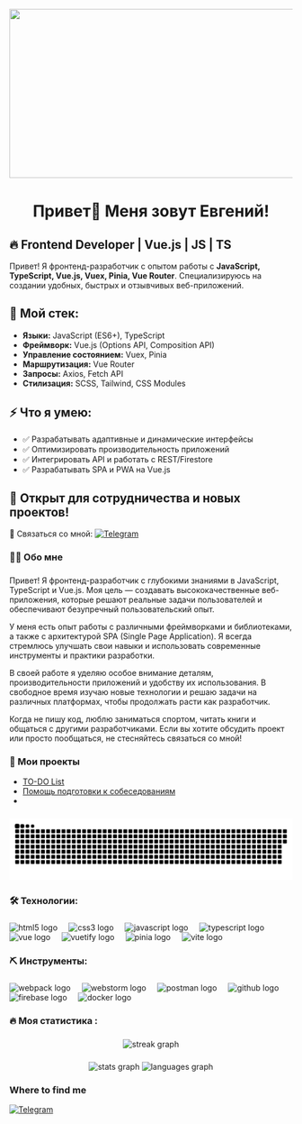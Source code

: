 <br clear="both">

<div align="center">
  <img height="300" width="600" src="https://user-images.githubusercontent.com/74038190/225813708-98b745f2-7d22-48cf-9150-083f1b00d6c9.gif"  />
</div>

###

<h1 align="center">Привет👋 Меня зовут Евгений!</h1>

###

<section>
  <h1>🔥 Frontend Developer | Vue.js | JS | TS</h1>
  <p>Привет! Я фронтенд-разработчик с опытом работы с <strong>JavaScript, TypeScript, Vue.js, Vuex, Pinia, Vue Router</strong>. Специализируюсь на создании удобных, быстрых и отзывчивых веб-приложений.</p>
  
  <h2>📌 Мой стек:</h2>
  <ul>
    <li><strong>Языки:</strong> JavaScript (ES6+), TypeScript</li>
    <li><strong>Фреймворк:</strong> Vue.js (Options API, Composition API)</li>
    <li><strong>Управление состоянием:</strong> Vuex, Pinia</li>
    <li><strong>Маршрутизация:</strong> Vue Router</li>
    <li><strong>Запросы:</strong> Axios, Fetch API</li>
    <li><strong>Стилизация:</strong> SCSS, Tailwind, CSS Modules</li>
  </ul>

  <h2>⚡ Что я умею:</h2>
  <ul>
    <li>✅ Разрабатывать адаптивные и динамические интерфейсы</li>
    <li>✅ Оптимизировать производительность приложений</li>
    <li>✅ Интегрировать API и работать с REST/Firestore</li>
    <li>✅ Разрабатывать SPA и PWA на Vue.js</li>
  </ul>

  <h2>🚀 Открыт для сотрудничества и новых проектов!</h2>
  
  <p>📩 Связаться со мной: <a href="https://t.me/EVSouth" target="_blank"><img alt="Telegram" src="https://img.shields.io/badge/Telegram-2CA5E0?style=for-the-badge&logo=telegram&logoColor=white" /></a></p>
</section>

###

<h3 align="left">👩‍💻  Обо мне</h3>

###

<section>
  <p>Привет! Я фронтенд-разработчик с глубокими знаниями в JavaScript, TypeScript и Vue.js. Моя цель — создавать высококачественные веб-приложения, которые решают реальные задачи пользователей и обеспечивают безупречный пользовательский опыт.</p>

  <p>У меня есть опыт работы с различными фреймворками и библиотеками, а также с архитектурой SPA (Single Page Application). Я всегда стремлюсь улучшать свои навыки и использовать современные инструменты и практики разработки.</p>

  <p>В своей работе я уделяю особое внимание деталям, производительности приложений и удобству их использования. В свободное время изучаю новые технологии и решаю задачи на различных платформах, чтобы продолжать расти как разработчик.</p>

  <p>Когда не пишу код, люблю заниматься спортом, читать книги и общаться с другими разработчиками. Если вы хотите обсудить проект или просто пообщаться, не стесняйтесь связаться со мной!</p>

###
<h3 align="left">📕 Мои проекты</h3>

- [TO-DO List](https://eugene-south-88.github.io/vue-todo-list/)
- [Помощь подготовки к собеседованиям](https://)
- 
###

<p align="center">
 <img width="600" src="github-snake.svg" alt="snake"/>
</p>

###

<h3 align="left">🛠 Технологии:</h3>

###

<div align="left">
  <img src="https://cdn.jsdelivr.net/gh/devicons/devicon/icons/html5/html5-original.svg" height="40" alt="html5 logo"  />
  <img width="12" />
  <img src="https://cdn.jsdelivr.net/gh/devicons/devicon/icons/css3/css3-original.svg" height="40" alt="css3 logo"  />
  <img width="12" />
  <img src="https://cdn.jsdelivr.net/gh/devicons/devicon/icons/javascript/javascript-original.svg" height="40" alt="javascript logo"  />
  <img width="12" />
  <img src="https://skillicons.dev/icons?i=ts" height="40" alt="typescript logo"  />
  <img width="12" />
  <img src="https://skillicons.dev/icons?i=vue" height="40" alt="vue logo"  />
  <img width="12" />
  <img src="https://skillicons.dev/icons?i=vuetify" height="40" alt="vuetify logo"  />
  <img width="12" />
  <img src="https://skillicons.dev/icons?i=pinia" height="40" alt="pinia logo"  />
  <img width="12" />
  <img src="https://skillicons.dev/icons?i=vite" height="40" alt="vite logo"  />
  <img width="12" />

</div>

###

<h3 align="left">⛏ Инструменты:</h3>

###

<div align="left">
  <img src="https://cdn.simpleicons.org/webpack/8DD6F9" height="40" alt="webpack logo"  />
   <img width="12" />
  <img src="https://skillicons.dev/icons?i=webstorm" height="40" alt="webstorm logo"  />
  <img width="12" />
  <img src="https://skillicons.dev/icons?i=postman" height="40" alt="postman logo"  />
  <img width="12" />
  <img src="https://skillicons.dev/icons?i=github" height="40" alt="github logo"  />
  <img width="12" />
  <img src="https://skillicons.dev/icons?i=firebase" height="40" alt="firebase logo"  />
  <img width="12" />
  <img src="https://skillicons.dev/icons?i=docker" height="40" alt="docker logo"  />
  <img width="12" />
</div>

###

<h3 align="left">🔥   Моя статистика :</h3>

###

<div align="center">
  <img src="https://streak-stats.demolab.com?user=filimonovalexey&locale=en&mode=daily&theme=dark&hide_border=false&border_radius=5&order=3" height="220" alt="streak graph"  />
</div>

###

<div align="center">
  <img src="https://github-readme-stats.vercel.app/api?username=eugene-south-88&hide_title=false&hide_rank=false&show_icons=true&include_all_commits=true&count_private=true&disable_animations=false&theme=dracula&locale=en&hide_border=false&order=1" height="150" alt="stats graph"  />
  <img src="https://github-readme-stats.vercel.app/api/top-langs?username=eugene-south-88&locale=en&hide_title=false&layout=compact&card_width=320&langs_count=5&theme=dracula&hide_border=false&order=2" height="150" alt="languages graph"  />
</div>

###

<h3>Where to find me</h3>

<p><a href="https://t.me/EVSouth" target="_blank"><img alt="Telegram" src="https://img.shields.io/badge/Telegram-2CA5E0?style=for-the-badge&logo=telegram&logoColor=white" /></a></p>

###



